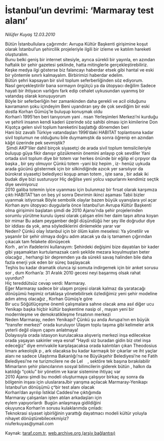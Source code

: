 # İstanbul’un devrimi: ‘Marmaray test alanı’

*Nilüfer Kuyaş 12.03.2010*

<div class="yazi">Bütün İstanbullulara çağırımdır: Avrupa Kültür Başkenti girişimine koşut olarak İstanbul’un şehircilik projeleriyle ilgili bir izleme ve katılım hareketi oluşturalım.<br/>Bunu belki geniş bir internet sitesiyle, ayrıca sürekli bir yayınla, en azından haftalık bir şehir gazetesi şeklinde, hatta mitinglerle gerçekleştirebiliriz.<br/>Keşke medya ilgi gösterse biz falancayı haberdar etsek gibi hantal ve eski bir yöntemle sınırlı kalmayalım. Birbirimizi haberdar edelim.<br/>Bütün şehri kapsayan bir sivil toplum seferberliğinden söz ediyorum.<br/>Nasıl gerçekleştirilir bana sormayın örgütçü ya da ütopyacı değilim Sadece hayati bir ihtiyacın varlığını fark edip cehalet uykusundan uyanmış bir vatandaş olarak konuşuyorum<br/>Böyle bir seferberliğin her zamankinden daha gerekli ve acil olduğunu kavramanın şoku içindeyim Beni uyandıran şey de çok sevdiğim bir eski dostla Korhan Gümüş’le buluşup konuşmak oldu<br/>Korhan’ı 1995’ten beri tanıyorum yani . nsan Yerleşimleri Merkezi’ni kurduğu ve şehirli insanın kendi kaderi üzerinde söz sahibi olması için kimilerine Don Kişotça gelen sivil toplum hareketini başlattığı dönemden beri<br/>Hani biz zavallı Türkiye vatandaşları 1996’daki HABITAT toplantısına kadar sivil toplumun ne olduğunu bile duymamıştık da sonra öğrenip en azından kâğıt üzerinde pek sevmiştik?<br/> Şimdi AKP’liler dahil birçok siyasetçi de arada sivil toplum temsilcileriyle buluşup güya fikir danışır gözükmenin önemini anlayıp çok sevdiler Yani ortada sivil toplum diye bir totem var herkes önünde bir eğilip el çırpıyor da başka , bir şey olmuyor Çünkü totem -yani biz hepim , iz- henüz uykuda arada gücünü göstermek için bir silkindiğinde azıcık yer sarsılıyor da bürokrat siyasetçi belediyeci koşup aman totem , işte sana , bir adak iki budak diye bizi susturuyor Hiç değilse yeni yolcu vapurlarını kendimiz seçtik diye seviniyoruz<br/>2010 galiba totemin iyice uyanması için bulunmaz bir fırsat olarak karşımıza çıktı HABITAT’tan on beş yıl sonra Devrimin ikinci aşaması Tabii bizler uyanmak istiyorsak Böyle sembolik olaylar bazen büyük uyanışlara yol açar<br/>Korhan aynı ütopyacı duygularla önce İstanbul’un Avrupa Kültür Başkenti olma girişimini başlatan şimdi de 2010 Ajansı’nda şehir projelerinden sorumlu yürütme kurulu üyesi olarak çalışan elini her daim taşın altına koyan bir mimar Bu adam peygamber değil düşündüğü her şey ille doğrudur diye bir iddiası da yok, ama söylediklerini dinlemekte yarar var<br/>Neden? Çünkü olay İstanbul için bir ölüm kalım meselesi: Ya yönetilir ve yaşanılır bir şehir olmaya doğru adım atacak ya da iş tamamen çığırından çıkacak tam felakete dönüşecek<br/>Korh , an’ın ifadelerini kullanayım: Şehirdeki değişimi bize dayatılan bir kader gibi yaşamaktan kurtulamazsak canlı şekilde mezara koyulmuştan beter olacağız , herhangi bir depremden ya da sürekli savaş halinden bile daha fazla enerji yok eden bir süreç başlayacak<br/>Teşhis bu kadar dramatik olunca işi somuta indirgemek için bir anket sorusu sor , dum Korhan’a: 31 Aralık 2010 gecesi neyi başarmış olsak rahat uyurdun?                  ,<br/>Hiç tereddütsüz cevap verdi: Marmaray.<br/>Eğer Marmaray sadece bir ulaşım projesi olarak kalmaz da yaratacağı dönüşümü hepimiz ortaklaşa yönetebilirsek özlediğimiz yeni şehir modeline adım atmış olacağız , Korhan Gümüş’e göre<br/>Bir ucu Söğütlüçeşme önemli çalışmalara sahne olacak ama asıl diğer ucu Yenikapı başka hiçbir kültür başkentine nasip ol , mayan yeni bir modernleşme ve demokratikleşme fırsatının merkezi<br/>Neden Marmaray, neden Yenikapı? Çünkü şu anda Avrupa’nın en büyük “transfer merkezi” orada kuruluyor Ulaşım toplu taşıma gibi kelimeler artık yeterli değil olayın çapını anlatmaya!<br/>Dolayısıyla orada istasyon kurulacaksa alışveriş merkezi inşa edilecekse orada yaşayan sakinler veya esnaf “Haydi siz buradan gidin biz otel inşa edeceğiz” diye emrivakile karşılaşacaksa orada kalıntıları çıkan Theodosius limanı arkeolojik p , ark olacaksa bu kadar karmaşık bir çıkarlar ve iht yaçlar alanı ne sadece Ulaştırma Bakanlığı’na ne Büyükşehir Belediyesi’ne ne Fatih Belediyesi’ne ne turizmcilere ne de Lel    , sektöre tek başına bırakılabilir<br/>Mimarların şehir plancılarının sosyal bilimcilerin giderek bütün , halkın da katıldığı “çoklu” bir yönetim ve karar sistemine ihtiyaç var<br/>2010 Ajansı şimdi bu modeli oluşturmaya çalışıyor birkaç ay sonra da bölgenin inşası için uluslararaJbir yarışma açılacak Marmaray-Yenikapı İstanbul’un dönüşümü ç^bir test alanı olacak<br/>Korhan’dan ayrılıp İstiklal Caddesi’ne çıktığımda<br/>Marmaray çalışanları işten atılan arkadaşları için<br/>eylem yapıyorlardı  Bugün anlaşmaya gidildiğini<br/>okuyunca Korhan’ın sorusu kulaklarımda çınladı:<br/>Teknokrasi siyaset işbirliğinin yarattığı dayatmacı modeli kültür yoluyla nihayet dönüştürebilecekmiyiz?<br/>niuferkuyas@ymail.com<br/></div>

Kaynak: [taraf.com.tr](http://www.taraf.com.tr:80/makale/10417.htm), [web.archive.org (arşiv bağlantısı)](http://web.archive.org/web/20100404184803/http://www.taraf.com.tr:80/makale/10417.htm)
